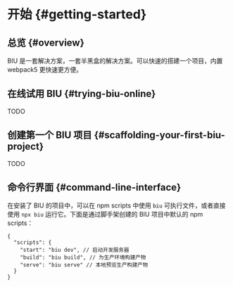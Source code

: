 <!-- @format -->

# 开始 {#getting-started}

## 总览 {#overview}

BIU 是一套解决方案，一套半黑盒的解决方案。可以快速的搭建一个项目，内置 webpack5 更快速更方便。

## 在线试用 BIU {#trying-biu-online}

TODO

## 创建第一个 BIU 项目 {#scaffolding-your-first-biu-project}

TODO

## 命令行界面 {#command-line-interface}

在安装了 BIU 的项目中，可以在 npm scripts 中使用 `biu` 可执行文件，或者直接使用 `npx biu` 运行它。下面是通过脚手架创建的 BIU 项目中默认的 npm scripts：

<!-- prettier-ignore -->
```json5
{
  "scripts": {
    "start": "biu dev", // 启动开发服务器
    "build": "biu build", // 为生产环境构建产物
    "serve": "biu serve" // 本地预览生产构建产物
  }
}
```
